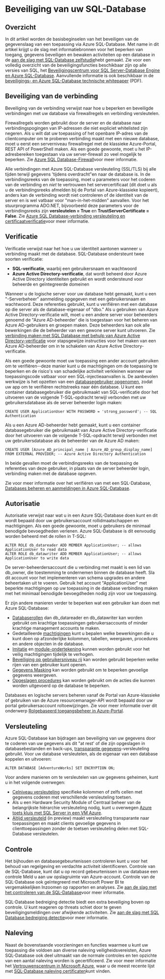 <properties
   pageTitle="SQL-Database beveiliging-overzicht"
   description="Meer informatie over de beveiliging van Azure SQL-Database en SQL Server, met inbegrip van de verschillen tussen de cloud en SQL Server on-premises als het gaat om verificatie, autorisatie, beveiliging van verbindingen, codering en naleving."
   services="sql-database"
   documentationCenter=""
   authors="tmullaney"
   manager="jhubbard"
   editor=""/>

<tags
   ms.service="sql-database"
   ms.devlang="NA"
   ms.topic="article"
   ms.tgt_pltfrm="NA"
   ms.workload="data-management"
   ms.date="06/09/2016"
   ms.author="thmullan;jackr"/>


# <a name="securing-your-sql-database"></a>Beveiliging van uw SQL-Database

## <a name="overview"></a>Overzicht

In dit artikel worden de basisbeginselen van het beveiligen van de gegevenslaag van een toepassing via Azure SQL-Database. Met name in dit artikel krijgt u de slag met informatiebronnen voor het beperken van toegang, gegevens beveiligen en bewaken activiteiten op een database in de [aan de slag met SQL-Database zelfstudie](sql-database-get-started.md)hebt gemaakt. Zie voor een volledig overzicht van de beveiligingsfuncties beschikbaar zijn op alle versies van SQL, het [Beveiligingscentrum voor SQL Server-Database Engine en Azure SQL-Database](https://msdn.microsoft.com/library/bb510589). Aanvullende informatie is ook beschikbaar in de [beveiligings- en Azure SQL-Database technische whitepaper](https://download.microsoft.com/download/A/C/3/AC305059-2B3F-4B08-9952-34CDCA8115A9/Security_and_Azure_SQL_Database_White_paper.pdf) (PDF).

## <a name="connection-security"></a>Beveiliging van de verbinding

Beveiliging van de verbinding verwijst naar hoe u beperken en beveiligde verbindingen met uw database via firewallregels en verbinding versleutelen.

Firewallregels worden gebruikt door de server en de database naar verbindingspogingen van IP-adressen die niet expliciet whitelisted zijn negeren. Als u wilt dat uw toepassing of het openbare IP-adres van de clientcomputer om te proberen verbinding maakt met een nieuwe database, moet u eerst een serverniveau firewallregel met de klassieke Azure-Portal, REST API of PowerShell maken. Als een goede gewoonte, moet u het IP-adresbereiken toegestaan via uw server-firewall zo veel mogelijk te beperken. Zie [Azure SQL Database-Firewall](https://msdn.microsoft.com/library/ee621782)voor meer informatie.

Alle verbindingen met Azure SQL-Database versleuteling (SSL/TLS) bij alle tijden terwijl gegevens 'tijdens overdracht"en naar de database is. In de verbindingsreeks van de toepassing, moet u parameters voor het coderen van de verbinding en *niet* te vertrouwen het servercertificaat (dit doet u als u de verbindingsreeks afmelden bij de Portal van Azure-klassieke kopieert), anders kan de verbinding wordt niet controleren of de identiteit van de server en is wel vatbaar voor "man-in-het-midden" aanvallen. Voor het stuurprogramma ADO.NET, bijvoorbeeld deze parameters voor de verbindingsreeks zijn **versleutelen = True** en **TrustServerCertificate = False**. Zie [Azure SQL Database-verbinding versleuteling en certificaatverificatie](https://msdn.microsoft.com/library/azure/ff394108#encryption)voor meer informatie.


## <a name="authentication"></a>Verificatie

Verificatie verwijst naar het hoe u uw identiteit aantonen wanneer u verbinding maakt met de database. SQL-Database ondersteunt twee soorten verificatie:

 - **SQL-verificatie**, waarbij een gebruikersnaam en wachtwoord
 - **Azure Active Directory-verificatie**, dat wordt beheerd door Azure Active Directory identiteiten gebruikt en wordt ondersteund voor beheerde en geïntegreerde domeinen

Wanneer u de logische server voor uw database hebt gemaakt, kunt u een "-Serverbeheer" aanmelding opgegeven met een gebruikersnaam en wachtwoord. Deze referenties gebruikt, kunt u verifiëren met een database op die server als de database-eigenaar of "dbo." Als u gebruiken van Azure Active Directory-verificatie wilt, moet u een andere server voor beheerders genoemd de "Azure AD-beheerder' die is toegestaan voor het beheren van Azure AD-gebruikers en groepen maken. Deze beheerders kan ook alle bewerkingen die de beheerder van een gewone server kunt uitvoeren. Zie [verbinding maken met SQL Database met behulp van Azure Active Directory-verificatie](sql-database-aad-authentication.md) voor stapsgewijze instructies voor het maken van een Azure AD-beheerder om in te schakelen van Azure Active Directory-verificatie.

Als een goede gewoonte moet uw toepassing een ander account gebruiken om te verifiëren--deze manier kunt u de machtigingen om de toepassing te beperken en de risico's van schadelijke activiteit verkleinen wanneer uw toepassingscode vatbaar voor een SQL-injectieaanvallen is. De aanbevolen werkwijze is het opzetten van een [databasegebruiker opgenomen](https://msdn.microsoft.com/library/ff929188), zodat uw app om te verifiëren rechtstreeks naar één database. U kunt een container databasegebruiker die gebruikmaakt van SQL-verificatie door het uitvoeren van de volgende T-SQL-opdracht terwijl verbonden met uw gebruikersdatabase als de server beheerder login maken:

```
CREATE USER ApplicationUser WITH PASSWORD = 'strong_password'; -- SQL Authentication
```

Als u een Azure AD-beheerder hebt gemaakt, kunt u een container databasegebruiker die gebruikmaakt van Azure Active Directory-verificatie door het uitvoeren van de volgende T-SQL-opdracht terwijl verbonden met uw gebruikersdatabase als de beheerder van de Azure AD maken:

```
CREATE USER [Azure_AD_principal_name | Azure_AD_group_display_name] FROM EXTERNAL PROVIDER; -- Azure Active Directory Authentication
```

In beide gevallen moet de verbindingsreeks van de toepassing de referenties van deze gebruiker, in plaats van de server beheerder login, verbinding maken met de database opgeven.

Zie voor meer informatie over het verifiëren van met een SQL-Database, [Databases beheren en aanmeldingen in Azure SQL-Database](sql-database-manage-logins.md).


## <a name="authorization"></a>Autorisatie
Autorisatie verwijst naar wat u in een Azure SQL-Database doen kunt en dit wordt bepaald door uw gebruikersaccount rollidmaatschappen en machtigingen. Als een goede gewoonte, moet u gebruikers de minimaal benodigde bevoegdheden verlenen. Azure SQL-Database is dit eenvoudig worden beheerd met de rollen in T-SQL:

```
ALTER ROLE db_datareader ADD MEMBER ApplicationUser; -- allows ApplicationUser to read data
ALTER ROLE db_datawriter ADD MEMBER ApplicationUser; -- allows ApplicationUser to write data
```

De server-beheerdersaccount die u verbinding met maakt is een lid van db_owner, die toestemming te ondernemen binnen de database heeft. Sla dit account voor het implementeren van schema upgrades en andere beheertaken uit te voeren. Gebruik het account "ApplicationUser" met beperkte machtigingen op uw toepassing in de database verbinding maken met het minimaal benodigde bevoegdheden nodig zijn voor uw toepassing.

Er zijn andere manieren verder te beperken wat een gebruiker kan doen met Azure SQL-Database:

* [Databaserollen](https://msdn.microsoft.com/library/ms189121) dan db_datareader en db_datawriter kan worden gebruikt om krachtige toepassingen gebruikersaccounts of minder krachtige management accounts te maken.
* Gedetailleerde [machtigingen](https://msdn.microsoft.com/library/ms191291) kunt u bepalen welke bewerkingen die u kunt doen op afzonderlijke kolommen, tabellen, weergaven, procedures en andere objecten in de database.
* [Imitatie](https://msdn.microsoft.com/library/vstudio/bb669087) en [module-ondertekening](https://msdn.microsoft.com/library/bb669102) kunnen worden gebruikt voor het veilig machtigingen tijdelijk te verhogen.
* [Beveiliging op gebruikersniveau rij](https://msdn.microsoft.com/library/dn765131) kan worden gebruikt beperken welke rijen van een gebruiker kunt openen.
* [Gegevens Masking](sql-database-dynamic-data-masking-get-started.md) kan worden gebruikt om te beperken gevoelige gegevens weergeven.
* [Opgeslagen procedures](https://msdn.microsoft.com/library/ms190782) kan worden gebruikt om de acties die kunnen worden uitgevoerd op de database te beperken.

Databases en logische servers beheren vanaf de Portal van Azure-klassieke of gebruiken van de Azure resourcemanager-API wordt bepaald door uw portal gebruikersaccount roltoewijzingen. Zie voor meer informatie over dit onderwerp [Rolgebaseerd toegangsbeheer in Azure-Portal](../active-directory./role-based-access-control-configure.md).


## <a name="encryption"></a>Versleuteling

Azure SQL-Database kan bijdragen aan beveiliging van uw gegevens door te coderen van uw gegevens als dit "at rest' of die zijn opgeslagen in databasebestanden en back-ups, [transparante gegevens](http://go.microsoft.com/fwlink/?LinkId=526242)-versleuteling gebruikt. Voor uw database versleutelen, als de eigenaar van een database koppelen en uitvoeren:

```
ALTER DATABASE [AdventureWorks] SET ENCRYPTION ON;
```

Voor andere manieren om te versleutelen van uw gegevens geheimen, kunt u in het volgende overwegen:

* [Celniveau versleuteling](https://msdn.microsoft.com/library/ms179331.aspx) specifieke kolommen of zelfs cellen met gegevens coderen met verschillende versleuteling toetsen.
* Als u een Hardware Security Module of Centraal beheer van de belangrijkste hiërarchie versleuteling nodig, kunt u overwegen [Azure toets kluis met SQL Server in een VM Azure](http://blogs.technet.com/b/kv/archive/2015/01/12/using-the-key-vault-for-sql-server-encryption.aspx).
* [Altijd versleuteld](https://msdn.microsoft.com/library/mt163865.aspx) (in preview) maakt versleuteling transparante naar toepassingen en maakt clients gevoelige gegevens in clienttoepassingen zonder de toetsen versleuteling delen met SQL-Database versleutelen.

## <a name="auditing"></a>Controle

Het bijhouden en databasegebeurtenissen controleren kunt u voor het behoud van regelgeving en verdachte activiteit identificeren. Controle van de SQL-Database, kunt dat u op record gebeurtenissen in uw database een controle Meld u aan uw opslagruimte van Azure-account. Controle van de SQL-Database ook geïntegreerd met Microsoft Power BI te vergemakkelijken Inzoomen op rapporten en analyses. Zie [aan de slag met het controleren van de SQL-Database](sql-database-auditing-get-started.md)voor meer informatie.

SQL-Database bedreiging detectie biedt een extra beveiliging boven op controle. U kunt reageren op threats schiet door te geven beveiligingsmeldingen over afwijkende activiteiten. Zie [aan de slag met SQL Database bedreiging detectie](sql-database-threat-detection-get-started.md)voor meer informatie.  

## <a name="compliance"></a>Naleving

Naast de bovenstaande voorzieningen en functies waarmee u kunt uw toepassing die voldoen aan diverse naleving veiligheidsvereisten, Azure SQL-Database ook deel uitmaakt van de normale controles en ten opzichte van een aantal naleving worden is gecertificeerd. Zie voor meer informatie het [Vertrouwenscentrum in Microsoft Azure](https://azure.microsoft.com/support/trust-center/), waar u de meest recente lijst met [SQL-Database naleving certificaten](https://azure.microsoft.com/support/trust-center/services/)kunt vinden.
